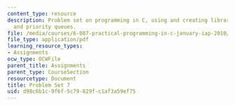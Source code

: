 ```yaml
---
content_type: resource
description: Problem set on programming in C, using and creating libraries, B-trees,
  and priority queues.
file: /media/courses/6-087-practical-programming-in-c-january-iap-2010/d98c6b1c9f6f5c79829fc1af3a59ef75_MIT6_087IAP10_assn07.pdf
file_type: application/pdf
learning_resource_types:
- Assignments
ocw_type: OCWFile
parent_title: Assignments
parent_type: CourseSection
resourcetype: Document
title: Problem Set 7
uid: d98c6b1c-9f6f-5c79-829f-c1af3a59ef75
---
```


